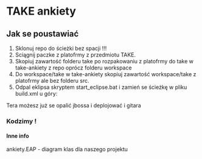 # TAKE ankiety


## Jak se poustawiać
1. Sklonuj repo do ścieżki bez spacji !!!
1. Sciągnij paczke z platofrmy z przedmiotu TAKE.
1. Skopiuj zawartość folderu take po rozpakowaniu z platofrmy do take w take-ankiety z repo oprócz folderu workspace
1. Do workspace/take w take-ankiety skopiuj zawartość workspace/take z platofrmy ale bez folderu src.
1. Odpal eklipsa skryptem start_eclipse.bat i zamień se ścieżkę w pliku build.xml u góry:
	<property name="jboss.home" value="< TU WPISZ SCIEZKE >/take-ankiety/take/jboss-6.0.0.Final" />
	
Tera możesz już se opalić jbossa i deplojować i gitara
### Kodzimy !

#### Inne info
ankiety.EAP - diagram klas dla naszego projektu